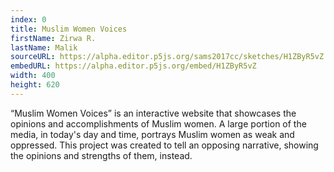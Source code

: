 ```yaml
---
index: 0
title: Muslim Women Voices
firstName: Zirwa R.
lastName: Malik
sourceURL: https://alpha.editor.p5js.org/sams2017cc/sketches/H1ZByR5vZ
embedURL: https://alpha.editor.p5js.org/embed/H1ZByR5vZ
width: 400
height: 620
---
```


&ldquo;Muslim Women Voices&rdquo; is an interactive website that showcases
the opinions and accomplishments of Muslim women. A large portion of the
media, in today's day and time, portrays Muslim women as weak and oppressed.
This project was created to tell an opposing narrative, showing the opinions
and strengths of them, instead.

